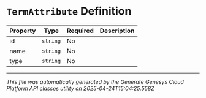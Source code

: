 # `TermAttribute` Definition

| Property | Type | Required | Description |
|----------|------|----------|-------------|
| id | `string` | No |  |
| name | `string` | No |  |
| type | `string` | No |  |

---

*This file was automatically generated by the Generate Genesys Cloud Platform API classes utility on 2025-04-24T15:04:25.558Z*